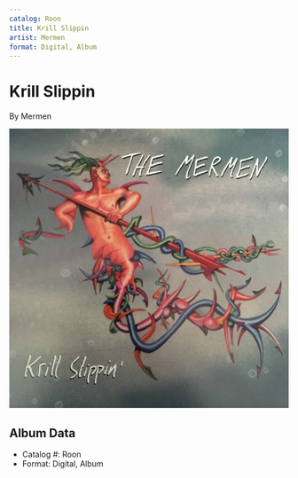 ```yaml
---
catalog: Roon
title: Krill Slippin
artist: Mermen
format: Digital, Album
---
```


# Krill Slippin

By Mermen

![](../../assets/albumcovers/Mermen-Krill_Slippin.png)

## Album Data

- Catalog #: Roon
- Format: Digital, Album

